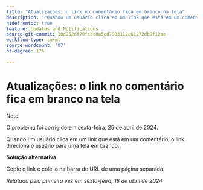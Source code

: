 ```yaml
---
title: "Atualizações: o link no comentário fica em branco na tela"
description: '"Quando um usuário clica em um link que está em um comentário, o link direciona o usuário para uma tela em branco. Uma solução alternativa está disponível.”'
hidefromtoc: true
feature: Updates and Notifications
source-git-commit: 10d252df70fcbc0a5cd7903112c61272db9f12ae
workflow-type: tm+mt
source-wordcount: '87'
ht-degree: 17%

---
```



# Atualizações: o link no comentário fica em branco na tela

>[!NOTE]
>
>O problema foi corrigido em sexta-feira, 25 de abril de 2024.

Quando um usuário clica em um link que está em um comentário, o link direciona o usuário para uma tela em branco.

**Solução alternativa**

Copie o link e cole-o na barra de URL de uma página separada.

_Relatado pela primeira vez em sexta-feira, 18 de abril de 2024._


